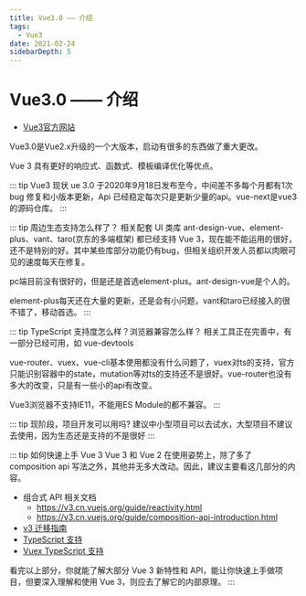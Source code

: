 ```yaml
---
title: Vue3.0 —— 介绍
tags:
  - Vue3
date: 2021-02-24
sidebarDepth: 5
---
```


# Vue3.0 —— 介绍
- [Vue3官方网站](https://v3.cn.vuejs.org/)

Vue3.0是Vue2.x升级的一个大版本，启动有很多的东西做了重大更改。

Vue 3 具有更好的响应式、函数式、模板编译优化等优点。

::: tip Vue3 现状
ue 3.0 于2020年9月18日发布至今，中间差不多每个月都有1次 bug 修复和小版本更新，Api 已经稳定每次只是更新少量的api。vue-next是vue3的源码仓库。
:::

::: tip 周边生态支持怎么样了？
相关配套 UI 类库 ant-design-vue、element-plus、vant、taro(京东的多端框架) 都已经支持 Vue 3，现在能不能运用的很好，还不是特别的好。其中某些库部分功能仍有bug，但相关组织开发人员都以肉眼可见的速度每天在修复。

pc端目前没有很好的，但是还是首选element-plus。ant-design-vue是个人的。

element-plus每天还在大量的更新，还是会有小问题，vant和taro已经接入的很不错了，移动首选。
:::

::: tip TypeScript 支持度怎么样？浏览器兼容怎么样？
相关工具正在完善中，有一部分已经可用，如 vue-devtools

vue-router、vuex、vue-cli基本使用都没有什么问题了，vuex对ts的支持，官方只能识别容器中的state，mutation等对ts的支持还不是很好。vue-router也没有多大的改变，只是有一些小的api有改变。

Vue3浏览器不支持IE11，不能用ES Module的都不兼容。
:::

::: tip 现阶段，项目开发可以用吗?
建议中小型项目可以去试水，大型项目不建议去使用，因为生态还是支持的不是很好
:::

::: tip 如何快速上手 Vue 3
Vue 3 和 Vue 2 在使用姿势上，除了多了 composition api 写法之外，其他并无多大改动。因此，建议主要看这几部分的内容。

- 组合式 API 相关文档
    + https://v3.cn.vuejs.org/guide/reactivity.html
    + https://v3.cn.vuejs.org/guide/composition-api-introduction.html
- [v3 迁移指南](https://v3.cn.vuejs.org/guide/migration/introduction.html)
- [TypeScript 支持](https://v3.cn.vuejs.org/guide/typescript-support.html)
- [Vuex TypeScript 支持](https://next.vuex.vuejs.org/guide/typescript-support.html)

看完以上部分，你就能了解大部分 Vue 3 新特性和 API，能让你快速上手做项目，但要深入理解和使用 Vue 3，则应去了解它的内部原理。
:::


